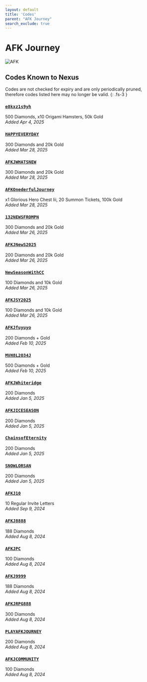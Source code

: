 ```yaml
---
layout: default
title: 'Codes'
parent: "AFK Journey"
search_exclude: true
---
```


# AFK Journey

![AFK](https://cdn.discordapp.com/emojis/1323743261961093183.png)

## Codes Known to Nexus

Codes are not checked for expiry and are only periodically pruned, therefore codes listed here may no longer be valid.
{: .fs-3 }

### [`e8kxz1s9yh`](https://nexus-codes.app/copy/?code=e8kxz1s9yh)

500 Diamonds, x10 Origami Hamsters, 50k Gold<br />*Added Apr 4, 2025*

### [`HAPPYEVERYDAY`](https://nexus-codes.app/copy/?code=HAPPYEVERYDAY)

300 Diamonds and 20k Gold<br />*Added Mar 28, 2025*

### [`AFKJWHATSNEW`](https://nexus-codes.app/copy/?code=AFKJWHATSNEW)

300 Diamonds and 20k Gold<br />*Added Mar 28, 2025*

### [`AFKOnederfulJourney`](https://nexus-codes.app/copy/?code=AFKOnederfulJourney)

x1 Glorious Hero Chest Iii, 20 Summon Tickets, 100k Gold<br />*Added Mar 28, 2025*

### [`132NEWSFROMPN`](https://nexus-codes.app/copy/?code=132NEWSFROMPN)

300 Diamonds and 20k Gold<br />*Added Mar 26, 2025*

### [`AFKJNewS2025`](https://nexus-codes.app/copy/?code=AFKJNewS2025)

200 Diamonds and 20k Gold<br />*Added Mar 26, 2025*

### [`NewSeasonWithCC`](https://nexus-codes.app/copy/?code=NewSeasonWithCC)

100 Diamonds and 10k Gold<br />*Added Mar 26, 2025*

### [`AFKJSY2025`](https://nexus-codes.app/copy/?code=AFKJSY2025)

100 Diamonds and 10k Gold<br />*Added Mar 26, 2025*

### [`AFKJfuyuyo`](https://nexus-codes.app/copy/?code=AFKJfuyuyo)

200 Diamonds + Gold<br />*Added Feb 10, 2025*

### [`MVH8L2O34J`](https://nexus-codes.app/copy/?code=MVH8L2O34J)

500 Diamonds + Gold<br />*Added Feb 10, 2025*

### [`AFKJWhiteridge`](https://nexus-codes.app/copy/?code=AFKJWhiteridge)

200 Diamonds<br />*Added Jan 5, 2025*

### [`AFKJICESEASON`](https://nexus-codes.app/copy/?code=AFKJICESEASON)

200 Diamonds<br />*Added Jan 5, 2025*

### [`ChainsofEternity`](https://nexus-codes.app/copy/?code=ChainsofEternity)

200 Diamonds<br />*Added Jan 5, 2025*

### [`SNOWLORSAN`](https://nexus-codes.app/copy/?code=SNOWLORSAN)

200 Diamonds<br />*Added Jan 5, 2025*

### [`AFKJ10`](https://nexus-codes.app/copy/?code=AFKJ10)

10 Regular Invite Letters<br />*Added Sep 9, 2024*

### [`AFKJ8888`](https://nexus-codes.app/copy/?code=AFKJ8888)

188 Diamonds<br />*Added Aug 8, 2024*

### [`AFKJPC`](https://nexus-codes.app/copy/?code=AFKJPC)

100 Diamonds<br />*Added Aug 8, 2024*

### [`AFKJ9999`](https://nexus-codes.app/copy/?code=AFKJ9999)

188 Diamonds<br />*Added Aug 8, 2024*

### [`AFKJRPG888`](https://nexus-codes.app/copy/?code=AFKJRPG888)

300 Diamonds<br />*Added Aug 8, 2024*

### [`PLAYAFKJOURNEY`](https://nexus-codes.app/copy/?code=PLAYAFKJOURNEY)

200 Diamonds<br />*Added Aug 8, 2024*

### [`AFKJCOMMUNITY`](https://nexus-codes.app/copy/?code=AFKJCOMMUNITY)

100 Diamonds<br />*Added Aug 8, 2024*